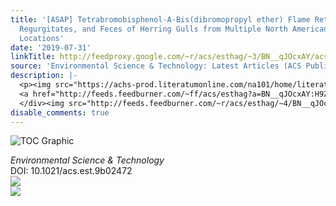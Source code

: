 ```yaml
---
title: '[ASAP] Tetrabromobisphenol-A-Bis(dibromopropyl ether) Flame Retardant in Eggs,
  Regurgitates, and Feces of Herring Gulls from Multiple North American Great Lakes
  Locations'
date: '2019-07-31'
linkTitle: http://feedproxy.google.com/~r/acs/esthag/~3/BN__qJOcxAY/acs.est.9b02472
source: 'Environmental Science & Technology: Latest Articles (ACS Publications)'
description: |-
  <p><img src="https://achs-prod.literatumonline.com/na101/home/literatum/publisher/achs/journals/content/esthag/0/esthag.ahead-of-print/acs.est.9b02472/20190731/images/medium/es-2019-02472w_0004.gif" alt="TOC Graphic"/></p><div><cite>Environmental Science & Technology</cite></div><div>DOI: 10.1021/acs.est.9b02472</div><div class="feedflare">
  <a href="http://feeds.feedburner.com/~ff/acs/esthag?a=BN__qJOcxAY:H9ZXK_geRY8:yIl2AUoC8zA"><img src="http://feeds.feedburner.com/~ff/acs/esthag?d=yIl2AUoC8zA" border="0"></img></a>
  </div><img src="http://feeds.feedburner.com/~r/acs/esthag/~4/BN__qJOcxAY" ...
disable_comments: true
---
```

<p><img src="https://achs-prod.literatumonline.com/na101/home/literatum/publisher/achs/journals/content/esthag/0/esthag.ahead-of-print/acs.est.9b02472/20190731/images/medium/es-2019-02472w_0004.gif" alt="TOC Graphic"/></p><div><cite>Environmental Science & Technology</cite></div><div>DOI: 10.1021/acs.est.9b02472</div><div class="feedflare">
<a href="http://feeds.feedburner.com/~ff/acs/esthag?a=BN__qJOcxAY:H9ZXK_geRY8:yIl2AUoC8zA"><img src="http://feeds.feedburner.com/~ff/acs/esthag?d=yIl2AUoC8zA" border="0"></img></a>
</div><img src="http://feeds.feedburner.com/~r/acs/esthag/~4/BN__qJOcxAY" ...